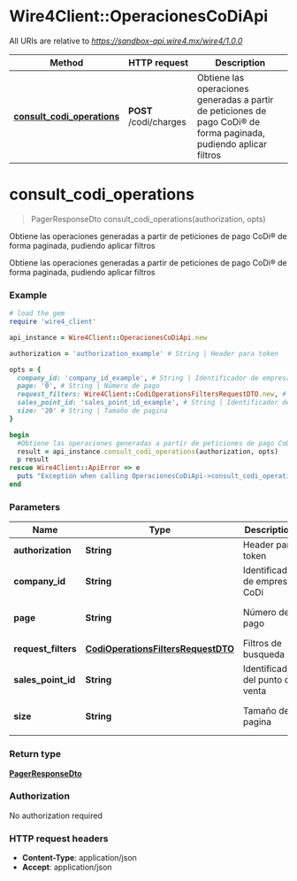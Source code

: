 # Wire4Client::OperacionesCoDiApi

All URIs are relative to *https://sandbox-api.wire4.mx/wire4/1.0.0*

Method | HTTP request | Description
------------- | ------------- | -------------
[**consult_codi_operations**](OperacionesCoDiApi.md#consult_codi_operations) | **POST** /codi/charges | Obtiene las operaciones generadas a partir de peticiones de pago CoDi® de forma paginada, pudiendo aplicar filtros


# **consult_codi_operations**
> PagerResponseDto consult_codi_operations(authorization, opts)

Obtiene las operaciones generadas a partir de peticiones de pago CoDi® de forma paginada, pudiendo aplicar filtros

Obtiene las operaciones generadas a partir de peticiones de pago CoDi® de forma paginada, pudiendo aplicar filtros

### Example
```ruby
# load the gem
require 'wire4_client'

api_instance = Wire4Client::OperacionesCoDiApi.new

authorization = 'authorization_example' # String | Header para token

opts = { 
  company_id: 'company_id_example', # String | Identificador de empresa CoDi
  page: '0', # String | Número de pago
  request_filters: Wire4Client::CodiOperationsFiltersRequestDTO.new, # CodiOperationsFiltersRequestDTO | Filtros de busqueda
  sales_point_id: 'sales_point_id_example', # String | Identificador del punto de venta
  size: '20' # String | Tamaño de pagina
}

begin
  #Obtiene las operaciones generadas a partir de peticiones de pago CoDi® de forma paginada, pudiendo aplicar filtros
  result = api_instance.consult_codi_operations(authorization, opts)
  p result
rescue Wire4Client::ApiError => e
  puts "Exception when calling OperacionesCoDiApi->consult_codi_operations: #{e}"
end
```

### Parameters

Name | Type | Description  | Notes
------------- | ------------- | ------------- | -------------
 **authorization** | **String**| Header para token | 
 **company_id** | **String**| Identificador de empresa CoDi | [optional] 
 **page** | **String**| Número de pago | [optional] [default to 0]
 **request_filters** | [**CodiOperationsFiltersRequestDTO**](CodiOperationsFiltersRequestDTO.md)| Filtros de busqueda | [optional] 
 **sales_point_id** | **String**| Identificador del punto de venta | [optional] 
 **size** | **String**| Tamaño de pagina | [optional] [default to 20]

### Return type

[**PagerResponseDto**](PagerResponseDto.md)

### Authorization

No authorization required

### HTTP request headers

 - **Content-Type**: application/json
 - **Accept**: application/json



